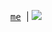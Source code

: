 <p align="center">
  <samp>
    <a href="https://bradybellini.com">me</a>
  </samp>| <img src="https://hits-app.vercel.app/hits?url=https://github.com/bradybellini" />
</p>
